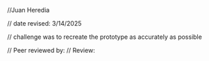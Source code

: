 //Juan Heredia

// date revised: 3/14/2025

// challenge was to recreate the prototype as accurately as possible

// Peer reviewed by:
// Review: